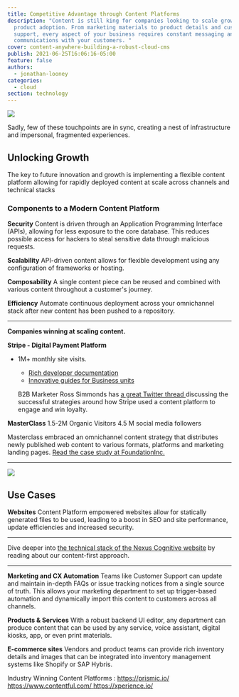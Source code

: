```yaml
---
title: Competitive Advantage through Content Platforms
description: "Content is still king for companies looking to scale growth and
  product adoption. From marketing materials to product details and customer
  support, every aspect of your business requires constant messaging and
  communications with your customers. "
cover: content-anywhere-building-a-robust-cloud-cms
publish: 2021-06-25T16:06:16-05:00
feature: false
authors:
  - jonathan-looney
categories:
  - cloud
section: technology
---
```



![](/images/silos.png)

Sadly, few of these touchpoints are in sync, creating a nest of infrastructure and impersonal, fragmented experiences.

## Unlocking Growth

The key to future innovation and growth is implementing a flexible content platform allowing for rapidly deployed content at scale across channels and technical stacks

### **Components to a Modern Content Platform**

**Security**
Content is driven through an Application Programming Interface (APIs), allowing for less exposure to the core database. This reduces possible access for hackers to steal sensitive data through malicious requests. 

**Scalability**
API-driven content allows for flexible development using any configuration of frameworks or hosting.

**Composability**
A single content piece can be reused and combined with various content throughout a customer's journey.

**Efficiency**
Automate continuous deployment across your omnichannel stack after new content has been pushed to a repository.

- - -

**Companies winning at scaling content.**

**Stripe  - Digital Payment Platform**

* 1M+ monthly site visits.

  * [Rich developer documentation ](https://stripe.com/docs)
  * [Innovative guides for Business units](https://stripe.com/guides)

  B2B Marketer Ross Simmonds has [a great Twitter thread ](https://twitter.com/TheCoolestCool/status/1270097549647626240)discussing the successful strategies around how Stripe used a content platform to engage and win loyalty.

**MasterClass**
1.5-2M Organic Visitors
4.5 M social media followers

Masterclass embraced an omnichannel content strategy that distributes newly published web content to various formats, platforms and marketing landing pages. 
[Read the case study at FoundationInc.](https://foundationinc.co/lab/masterclass-empire/)

- - -

![](/images/cloud-platform.png)

## Use Cases

**Websites**
Content Platform empowered websites allow for statically generated files to be used, leading to a boost in SEO and site performance, update efficiencies and increased security.

- - -

Dive deeper into [the technical stack of the Nexus Cognitive website](https://www.nexuscognitive.com/insights/how-to-unlock-the-power-of-the-jamstack) by reading about our content-first approach.

- - -

**Marketing and CX Automation**
Teams like Customer Support can update and maintain in-depth FAQs or issue tracking notices from a single source of truth. This allows your marketing department to set up trigger-based automation and dynamically import this content to customers across all channels.

**Products & Services**
With a robust backend UI editor, any department can produce content that can be used by any service, voice assistant, digital kiosks, app, or even print materials.

**E-commerce sites**
Vendors and product teams can provide rich inventory details and images that can be integrated into inventory management systems like Shopify or SAP Hybris.

Industry Winning Content Platforms :
[https://prismic.io/
](https://prismic.io/)[https://www.contentful.com/
](https://www.contentful.com/)<https://xperience.io/>